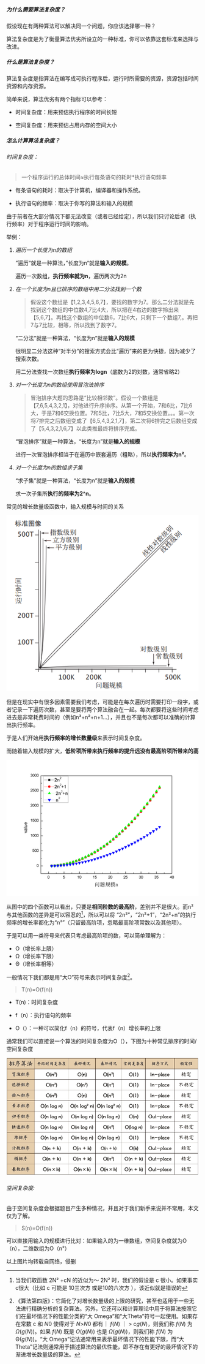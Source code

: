 ##### 为什么需要算法复杂度？

假设现在有两种算法可以解决同一个问题，你应该选择哪一种？

算法复杂度是为了衡量算法优劣所设立的一种标准，你可以依靠这套标准来选择与改进。

##### 什么是算法复杂度？

算法复杂度是指算法在编写成可执行程序后，运行时所需要的资源，资源包括时间资源和内存资源。

简单来说，算法优劣有两个指标可以参考：

- 时间复杂度：用来预估执行程序的时间长短

- 空间复杂度：用来预估占用内存的空间大小

##### 怎么计算算法复杂度？

###### 时间复杂度：

> 一个程序运行的总体时间≈执行每条语句的耗时*执行语句频率

- 每条语句的耗时：取决于计算机，编译器和操作系统。

- 执行语句的频率：取决于你写的算法和输入的规模


由于前者在大部分情况下都无法改变（或者已经给定），所以我们只讨论后者（执行频率）对于程序运行时间的影响。

举例：

1. *遍历一个长度为n的数组*

   ”遍历“就是一种算法，”长度为n“就是**输入的规模**。

   遍历一次数组，**执行频率就为n**，遍历两次为2n

2. *在一个长度为n且已排序的数组中用二分法找到一个数*

   > 假设这个数组是【1,2,3,4,5,6,7】，要找的数字为7。那么二分法就是先找到这个数组的中位数4,7比4大，所以把在4右边的数字拎出来【5,6,7】。再找这个数组的中位数6，7比6大，只剩下一个数组7,。再把7与7比较，相等，所以找到了数字7。

   “二分法”就是一种算法，“长度为n”就是**输入的规模**

   很明显二分法这种“对半分”的搜索方式会比“遍历”来的更为快捷，因为减少了搜索次数。

   用二分法查找一次数组**执行频率为logn**（底数为2的对数，通常省略2）

3. *对一个长度为n的数组使用冒泡法排序*

   > 冒泡排序大题的思路是“比较相邻数”。假设一个数组是【7,6,5,4,3,2,1】，对他进行升序排序。从第一个开始，7和6比，7比6大，于是7和6交换位置。7和5比，7比5大，7和5交换位置。。。第一次将7排完之后数组变成了【6,5,4,3,2,1,7】，第二次将6排完之后数组变成了【5,4,3,2,1,6,7】以此类推最终将排序完成。

   “冒泡排序”就是一种算法，“长度为n”就是**输入的规模**

   进行一次冒泡排序相当于在遍历中嵌套遍历（粗略），所以**执行频率为n²**。

4. *对一个长度为n的数组求子集*

   “求子集”就是一种算法，“长度为n”就是**输入的规模**

   求一次子集所**执行的频率为2^n**。


常见的增长数量级函数中，输入规模与时间的关系

![图源网络，侵删](2.算法复杂度.assets/clipboard-1610077392493.png)



但是在现实中有很多因素需要我们考虑，可能是在每次遍历时需要打印一段字，或者记录一下遍历次数，甚至是要将两个算法融合在一起。每次都要将这些时间考虑进去是非常耗费时间的（例如n³+n²+n+1...），并且也不是每次都可以准确的计算出执行频率。



于是人们开始用**执行频率的增长数量级**来表示时间复杂度。

而随着输入规模的扩大，**低阶项所带来执行频率的提升远没有最高阶项所带来的高**

![图源网络，侵删](2.算法复杂度.assets/clipboard.png)

从图中的四个函数可以看出，只要是**相同阶数的最高阶**，差别并不是很大。而n²与其他函数的差异是可以容忍的[^1]，所以可以将 “2n²”，“2n²+1”，“2n²+n”的执行频率的增长率都化为“n²”（只留最高阶项，忽略最高阶项常数以及其他项）。

于是可以用一类符号来代表只考虑最高阶项的数，可以简单理解为：

- O（增长率上限）
- Ω（增长率下限）
- Θ（增长率相等）

一般情况下我们都是用“大O”符号来表示时间复杂度[^2]。

> T(n)=O(f(n))

- T(n)：时间复杂度

- f（n）：执行语句的频率

- O（）：一种可以简化f（n）的符号，代表f（n）增长率的上限


通常我们可以直接说一个算法的时间复杂度为O（），下图为十种常见排序的时间/空间复杂度

![图源网络，侵删](2.算法复杂度.assets/9dc9f304c2b48eee3fe1efdf00dd807c.jpg)

###### 空间复杂度:

由于空间复杂度会根据题目产生多种情况，并且对于我们新手来说并不常用，本文仅为了解。

> S(n)=O(f(n))	

可以直接用输入的规模进行比对：如果输入的为一维数组，空间复杂度就为O（n），二维数组为O（n²）







[^1]: 当我们取函数 2N² +cN 的近似为～ 2N² 时，我们的假设是 c 很小。如果事实c很大（比如 c 可能是 10三次方 或是10的六次方 ），该近似就是错误的
[^2]: 《算法第四版》：它简化了对增长数量级的上限的研究，甚至也适用于一些无法进行精确分析的复杂算法。另外，它还可以和计算理论中用于将算法按照它们在最坏情况下的性能分类的“大 Omega”和“大Theta”符号一起使用。如果存在常数 c 和 *N*0 使得对于 *N*>*N*0 都有｜ *f*(*N*) ｜ > c*g*(*N*)，则我们称 *f*(*N*) 为 *Ω*(*g*(*N*))。如果 *f*(*N*) 既是 *O*(*g*(*N*)) 也是 *Ω*(*g*(*N*))，则我们称 *f*(*N*) 为 Θ(*g*(*N*))。“大 Omega”记法通常用来表示最坏情况下的性能下限，而“大 Theta”记法则通常用于描述算法的最优性能，即不存在有更好的最坏情况下的渐进增长数量级的算法。

以上图片均转载自网络，侵删